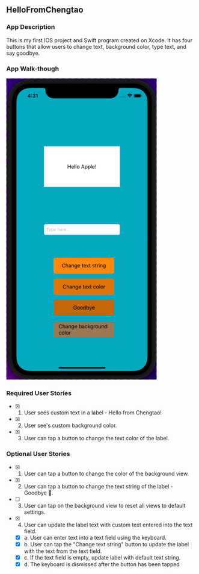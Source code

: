 ##  HelloFromChengtao

### App Description
This is my first IOS project and Swift program created on Xcode. It has four buttons that allow users to change text, background color, type text, and say goodbye.

### App Walk-though
<img src= "https://github.com/TaoLyn838/codepath-prework/blob/main/prework/App%20Walk-though.gif" width="400" height="800"> <br>

### Required User Stories
- [x] 1. User sees custom text in a label - Hello from Chengtao!
- [x] 2. User see's custom background color.
- [x] 3. User can tap a button to change the text color of the label.

### Optional User Stories
- [x] 1. User can tap a button to change the color of the background view.
- [x] 2. User can tap a button to change the text string of the label - Goodbye 👋.
- [ ] 3. User can tap on the background view to reset all views to default settings.
- [x] 4. User can update the label text with custom text entered into the text field.
   - [x] a. User can enter text into a text field using the keyboard.
   - [x] b. User can tap the "Change text string" button to update the label with the text from the text field.
   - [x] c. If the text field is empty, update label with default text string.
   - [x] d. The keyboard is dismissed after the button has been tapped
